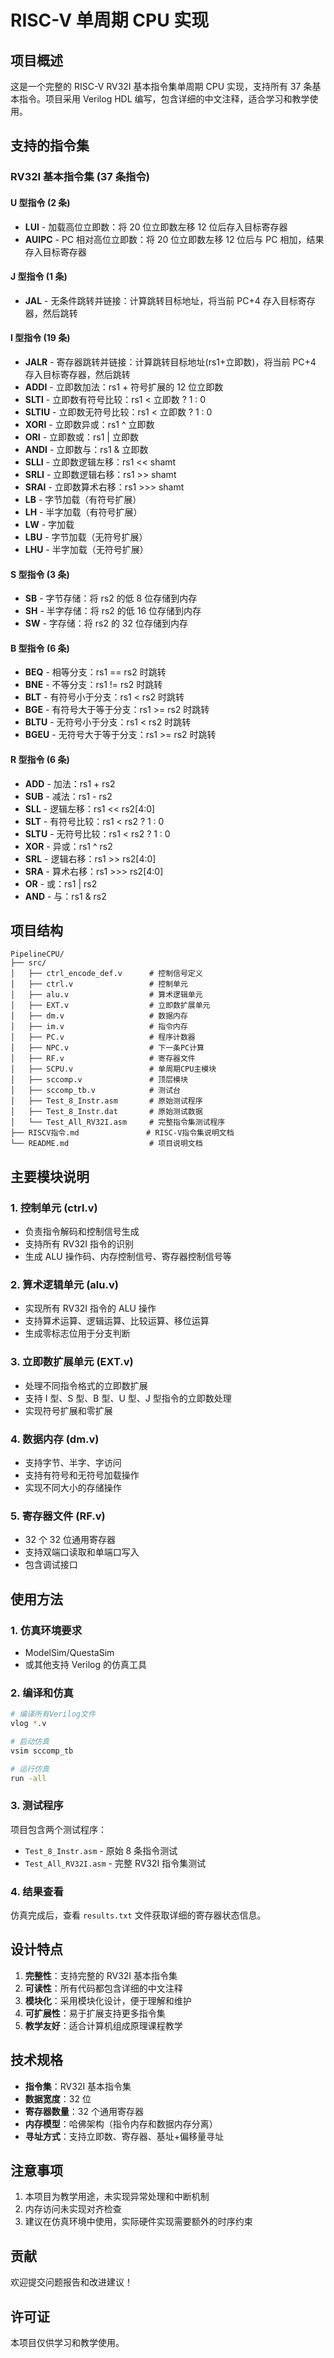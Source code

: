 # RISC-V 单周期 CPU 实现

## 项目概述

这是一个完整的 RISC-V RV32I 基本指令集单周期 CPU 实现，支持所有 37 条基本指令。项目采用 Verilog HDL 编写，包含详细的中文注释，适合学习和教学使用。

## 支持的指令集

### RV32I 基本指令集 (37 条指令)

#### U 型指令 (2 条)

- **LUI** - 加载高位立即数：将 20 位立即数左移 12 位后存入目标寄存器
- **AUIPC** - PC 相对高位立即数：将 20 位立即数左移 12 位后与 PC 相加，结果存入目标寄存器

#### J 型指令 (1 条)

- **JAL** - 无条件跳转并链接：计算跳转目标地址，将当前 PC+4 存入目标寄存器，然后跳转

#### I 型指令 (19 条)

- **JALR** - 寄存器跳转并链接：计算跳转目标地址(rs1+立即数)，将当前 PC+4 存入目标寄存器，然后跳转
- **ADDI** - 立即数加法：rs1 + 符号扩展的 12 位立即数
- **SLTI** - 立即数有符号比较：rs1 < 立即数 ? 1 : 0
- **SLTIU** - 立即数无符号比较：rs1 < 立即数 ? 1 : 0
- **XORI** - 立即数异或：rs1 ^ 立即数
- **ORI** - 立即数或：rs1 | 立即数
- **ANDI** - 立即数与：rs1 & 立即数
- **SLLI** - 立即数逻辑左移：rs1 << shamt
- **SRLI** - 立即数逻辑右移：rs1 >> shamt
- **SRAI** - 立即数算术右移：rs1 >>> shamt
- **LB** - 字节加载（有符号扩展）
- **LH** - 半字加载（有符号扩展）
- **LW** - 字加载
- **LBU** - 字节加载（无符号扩展）
- **LHU** - 半字加载（无符号扩展）

#### S 型指令 (3 条)

- **SB** - 字节存储：将 rs2 的低 8 位存储到内存
- **SH** - 半字存储：将 rs2 的低 16 位存储到内存
- **SW** - 字存储：将 rs2 的 32 位存储到内存

#### B 型指令 (6 条)

- **BEQ** - 相等分支：rs1 == rs2 时跳转
- **BNE** - 不等分支：rs1 != rs2 时跳转
- **BLT** - 有符号小于分支：rs1 < rs2 时跳转
- **BGE** - 有符号大于等于分支：rs1 >= rs2 时跳转
- **BLTU** - 无符号小于分支：rs1 < rs2 时跳转
- **BGEU** - 无符号大于等于分支：rs1 >= rs2 时跳转

#### R 型指令 (6 条)

- **ADD** - 加法：rs1 + rs2
- **SUB** - 减法：rs1 - rs2
- **SLL** - 逻辑左移：rs1 << rs2[4:0]
- **SLT** - 有符号比较：rs1 < rs2 ? 1 : 0
- **SLTU** - 无符号比较：rs1 < rs2 ? 1 : 0
- **XOR** - 异或：rs1 ^ rs2
- **SRL** - 逻辑右移：rs1 >> rs2[4:0]
- **SRA** - 算术右移：rs1 >>> rs2[4:0]
- **OR** - 或：rs1 | rs2
- **AND** - 与：rs1 & rs2

## 项目结构

```
PipelineCPU/
├── src/
│   ├── ctrl_encode_def.v      # 控制信号定义
│   ├── ctrl.v                 # 控制单元
│   ├── alu.v                  # 算术逻辑单元
│   ├── EXT.v                  # 立即数扩展单元
│   ├── dm.v                   # 数据内存
│   ├── im.v                   # 指令内存
│   ├── PC.v                   # 程序计数器
│   ├── NPC.v                  # 下一条PC计算
│   ├── RF.v                   # 寄存器文件
│   ├── SCPU.v                 # 单周期CPU主模块
│   ├── sccomp.v               # 顶层模块
│   ├── sccomp_tb.v            # 测试台
│   ├── Test_8_Instr.asm       # 原始测试程序
│   ├── Test_8_Instr.dat       # 原始测试数据
│   └── Test_All_RV32I.asm     # 完整指令集测试程序
├── RISCV指令.md               # RISC-V指令集说明文档
└── README.md                  # 项目说明文档
```

## 主要模块说明

### 1. 控制单元 (ctrl.v)

- 负责指令解码和控制信号生成
- 支持所有 RV32I 指令的识别
- 生成 ALU 操作码、内存控制信号、寄存器控制信号等

### 2. 算术逻辑单元 (alu.v)

- 实现所有 RV32I 指令的 ALU 操作
- 支持算术运算、逻辑运算、比较运算、移位运算
- 生成零标志位用于分支判断

### 3. 立即数扩展单元 (EXT.v)

- 处理不同指令格式的立即数扩展
- 支持 I 型、S 型、B 型、U 型、J 型指令的立即数处理
- 实现符号扩展和零扩展

### 4. 数据内存 (dm.v)

- 支持字节、半字、字访问
- 支持有符号和无符号加载操作
- 实现不同大小的存储操作

### 5. 寄存器文件 (RF.v)

- 32 个 32 位通用寄存器
- 支持双端口读取和单端口写入
- 包含调试接口

## 使用方法

### 1. 仿真环境要求

- ModelSim/QuestaSim
- 或其他支持 Verilog 的仿真工具

### 2. 编译和仿真

```bash
# 编译所有Verilog文件
vlog *.v

# 启动仿真
vsim sccomp_tb

# 运行仿真
run -all
```

### 3. 测试程序

项目包含两个测试程序：

- `Test_8_Instr.asm` - 原始 8 条指令测试
- `Test_All_RV32I.asm` - 完整 RV32I 指令集测试

### 4. 结果查看

仿真完成后，查看 `results.txt` 文件获取详细的寄存器状态信息。

## 设计特点

1. **完整性**：支持完整的 RV32I 基本指令集
2. **可读性**：所有代码都包含详细的中文注释
3. **模块化**：采用模块化设计，便于理解和维护
4. **可扩展性**：易于扩展支持更多指令集
5. **教学友好**：适合计算机组成原理课程教学

## 技术规格

- **指令集**：RV32I 基本指令集
- **数据宽度**：32 位
- **寄存器数量**：32 个通用寄存器
- **内存模型**：哈佛架构（指令内存和数据内存分离）
- **寻址方式**：支持立即数、寄存器、基址+偏移量寻址

## 注意事项

1. 本项目为教学用途，未实现异常处理和中断机制
2. 内存访问未实现对齐检查
3. 建议在仿真环境中使用，实际硬件实现需要额外的时序约束

## 贡献

欢迎提交问题报告和改进建议！

## 许可证

本项目仅供学习和教学使用。
